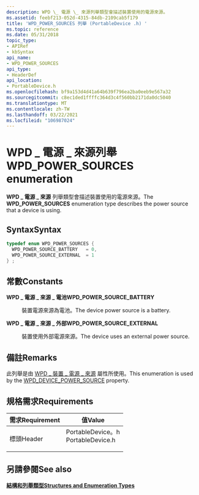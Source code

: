 ```yaml
---
description: WPD \_ 電源 \_ 來源列舉類型會描述裝置使用的電源來源。
ms.assetid: feebf213-052d-4315-84db-2109cab5f179
title: 'WPD_POWER_SOURCES 列舉 (PortableDevice .h) '
ms.topic: reference
ms.date: 05/31/2018
topic_type:
- APIRef
- kbSyntax
api_name:
- WPD_POWER_SOURCES
api_type:
- HeaderDef
api_location:
- PortableDevice.h
ms.openlocfilehash: bf9a153d4d41a64b639f796ea2ba0eeb9e567a32
ms.sourcegitcommit: c8ec1ded1ffffc364d3c4f560bb2171da0dc5040
ms.translationtype: MT
ms.contentlocale: zh-TW
ms.lasthandoff: 03/22/2021
ms.locfileid: "106987024"
---
```

# <a name="wpd_power_sources-enumeration"></a><span data-ttu-id="31dcd-103">WPD \_ 電源 \_ 來源列舉</span><span class="sxs-lookup"><span data-stu-id="31dcd-103">WPD\_POWER\_SOURCES enumeration</span></span>

<span data-ttu-id="31dcd-104">**WPD \_ 電源 \_ 來源** 列舉類型會描述裝置使用的電源來源。</span><span class="sxs-lookup"><span data-stu-id="31dcd-104">The **WPD\_POWER\_SOURCES** enumeration type describes the power source that a device is using.</span></span>

## <a name="syntax"></a><span data-ttu-id="31dcd-105">Syntax</span><span class="sxs-lookup"><span data-stu-id="31dcd-105">Syntax</span></span>


```C++
typedef enum WPD_POWER_SOURCES { 
  WPD_POWER_SOURCE_BATTERY   = 0,
  WPD_POWER_SOURCE_EXTERNAL  = 1
} ;
```



## <a name="constants"></a><span data-ttu-id="31dcd-106">常數</span><span class="sxs-lookup"><span data-stu-id="31dcd-106">Constants</span></span>

<dl> <dt>

<span data-ttu-id="31dcd-107"><span id="WPD_POWER_SOURCE_BATTERY"></span><span id="wpd_power_source_battery"></span>**WPD \_ 電源 \_ 來源 \_ 電池**</span><span class="sxs-lookup"><span data-stu-id="31dcd-107"><span id="WPD_POWER_SOURCE_BATTERY"></span><span id="wpd_power_source_battery"></span>**WPD\_POWER\_SOURCE\_BATTERY**</span></span>
</dt> <dd>

<span data-ttu-id="31dcd-108">裝置電源來源為電池。</span><span class="sxs-lookup"><span data-stu-id="31dcd-108">The device power source is a battery.</span></span>

</dd> <dt>

<span data-ttu-id="31dcd-109"><span id="WPD_POWER_SOURCE_EXTERNAL"></span><span id="wpd_power_source_external"></span>**WPD \_ 電源 \_ 來源 \_ 外部**</span><span class="sxs-lookup"><span data-stu-id="31dcd-109"><span id="WPD_POWER_SOURCE_EXTERNAL"></span><span id="wpd_power_source_external"></span>**WPD\_POWER\_SOURCE\_EXTERNAL**</span></span>
</dt> <dd>

<span data-ttu-id="31dcd-110">裝置使用外部電源來源。</span><span class="sxs-lookup"><span data-stu-id="31dcd-110">The device uses an external power source.</span></span>

</dd> </dl>

## <a name="remarks"></a><span data-ttu-id="31dcd-111">備註</span><span class="sxs-lookup"><span data-stu-id="31dcd-111">Remarks</span></span>

<span data-ttu-id="31dcd-112">此列舉是由 [WPD \_ 裝置 \_ 電源 \_ 來源](device-properties.md) 屬性所使用。</span><span class="sxs-lookup"><span data-stu-id="31dcd-112">This enumeration is used by the [WPD\_DEVICE\_POWER\_SOURCE](device-properties.md) property.</span></span>

## <a name="requirements"></a><span data-ttu-id="31dcd-113">規格需求</span><span class="sxs-lookup"><span data-stu-id="31dcd-113">Requirements</span></span>



| <span data-ttu-id="31dcd-114">需求</span><span class="sxs-lookup"><span data-stu-id="31dcd-114">Requirement</span></span> | <span data-ttu-id="31dcd-115">值</span><span class="sxs-lookup"><span data-stu-id="31dcd-115">Value</span></span> |
|-------------------|---------------------------------------------------------------------------------------------|
| <span data-ttu-id="31dcd-116">標頭</span><span class="sxs-lookup"><span data-stu-id="31dcd-116">Header</span></span><br/> | <dl> <span data-ttu-id="31dcd-117"><dt>PortableDevice。h</dt></span><span class="sxs-lookup"><span data-stu-id="31dcd-117"><dt>PortableDevice.h</dt></span></span> </dl> |



## <a name="see-also"></a><span data-ttu-id="31dcd-118">另請參閱</span><span class="sxs-lookup"><span data-stu-id="31dcd-118">See also</span></span>

<dl> <dt>

[<span data-ttu-id="31dcd-119">**結構和列舉類型**</span><span class="sxs-lookup"><span data-stu-id="31dcd-119">**Structures and Enumeration Types**</span></span>](structures-and-enumeration-types.md)
</dt> </dl>

 

 




